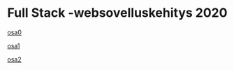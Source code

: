 # Full Stack -websovelluskehitys 2020

[osa0](https://github.com/tommise/fullstack-2020/blob/master/osa0/)

[osa1](https://github.com/tommise/fullstack-2020/blob/master/osa1/)

[osa2](https://github.com/tommise/fullstack-2020/blob/master/osa2/)
